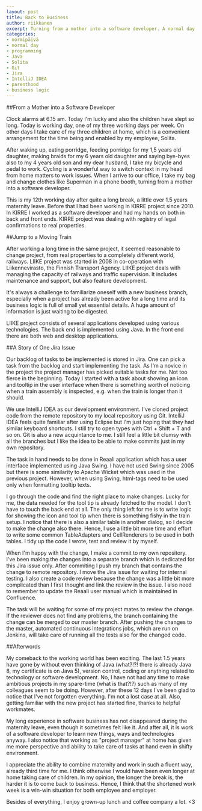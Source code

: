 ```yaml
---
layout: post
title: Back to Business
author: riikkanen
excerpt: Turning from a mother into a software developer. A normal day for me.
categories: 
- normipäivä
- normal day
- programming
- Java
- Solita
- Git
- Jira
- IntelliJ IDEA
- parenthood
- business logic
---
```


##From a Mother into a Software Developer

Clock alarms at 6.15 am. Today I'm lucky and also the children have slept so long. Today is working day, one of my three working days per week. On other days I take care of my three children at home, which is a convenient arrangement for the time being and enabled by my employee, Solita.

After waking up, eating porridge, feeding porridge for my 1,5 years old daughter, making braids for my 6 years old daughter and saying bye-byes also to my 4 years old son and my dear husband, I take my bicycle and pedal to work. Cycling is a wonderful way to switch context in my head from home matters to work issues. When I arrive to our office, I take my bag and change clothes like Superman in a phone booth, turning from a mother into a software developer. 

This is my 12th working day after quite a long break, a little over 1.5 years maternity leave. Before that I had been working in KIRRE project since 2010. In KIRRE I worked as a software developer and had my hands on both in back and front ends. KIRRE project was dealing with registry of legal confirmations to real properties. 

##Jump to a Moving Train

After working a long time in the same project, it seemed reasonable to change project, from real properties to a completely different world, railways. LIIKE project was started in 2008 in co-operation with Liikennevirasto, the Finnish Transport Agency. LIIKE project deals with managing the capacity of railways and traffic supervision. It includes maintenance and support, but also feature development.

It's always a challenge to familiarize oneself with a new business branch, especially when a project has already been active for a long time and its business logic is full of small yet essential details. A huge amount of information is just waiting to be digested.

LIIKE project consists of several applications developed using various technologies. The back end is implemented using Java. In the front end there are both web and desktop applications. 

##A Story of One Jira Issue

Our backlog of tasks to be implemented is stored in Jira. One can pick a task from the backlog and start implementing the task. As I'm a novice in the project the project manager has picked suitable tasks for me. Not too fierce in the beginning. Today I started with a task about showing an icon and tooltip in the user interface when there is something worth of noticing when a train assembly is inspected, e.g. when the train is longer than it should.

We use IntelliJ IDEA as our development environment. I've cloned project code from the remote repository to my local repository using Git. IntelliJ IDEA feels quite familiar after using Eclipse but I'm just hoping that they had similar keyboard shortcuts. I still try to open types with Ctrl + Shift + T and so on. Git is also a new acquintance to me. I still feel a little bit clumsy with all the branches but I like the idea to be able to make commits just in my own repository.

The task in hand needs to be done in Reaali application which has a user interface implemented using Java Swing. I have not used Swing since 2005 but there is some similarity to Apache Wicket which was used in the previous project. However, when using Swing, html-tags need to be used only when formatting tooltip texts. 

I go through the code and find the right place to make changes. Lucky for me, the data needed for the tool tip is already fetched to the model. I don't have to touch the back end at all. The only thing left for me is to write logic for showing the icon and tool tip when there is something fishy in the train setup. I notice that there is also a similar table in another dialog, so I decide to make the change also there. Hence, I use a little bit more time and effort to write some common TableAdapters and CellRenderers to be used in both tables. I tidy up the code I wrote, test and review it by myself. 

When I'm happy with the change, I make a commit to my own repository. I've been making the changes into a separate branch which is dedicated for this Jira issue only. After commiting I push my branch that contains the change to remote repository. I move the Jira issue for waiting for internal testing. I also create a code review because the change was a little bit more complicated than I first thought and link the review in the issue. I also need to remember to update the Reaali user manual which is maintained in Confluence.

The task will be waiting for some of my project mates to review the change. If the reviewer does not find any problems, the branch containing the change can be merged to our master branch. After pushing the changes to the master, automated continuous integrations jobs, which are run on Jenkins, will take care of running all the tests also for the changed code.

##Afterwords

My comeback to the working world has been exciting. The last 1.5 years have gone by without even thinking of Java (what?!?! there is already Java 8, my certificate is on Java 5), version control, coding or anything related to technology or software development. No, I have not had any time to make ambitious projects in my spare-time (what is that?!?) such as many of my colleagues seem to be doing. However, after these 12 days I've been glad to notice that I've not forgotten everything. I'm not a lost case at all. Also, getting familiar with the new project has started fine, thanks to helpful workmates.

My long experience in software business has not disappeared during the maternity leave, even though it sometimes felt like it. And after all, it is work of a software developer to learn new things, ways and technologies anyway. I also notice that working as "project manager" at home has given me more perspective and ability to take care of tasks at hand even in shifty environment. 

I appreciate the ability to combine maternity and work in such a fluent way, already third time for me. I think otherwise I would have been even longer at home taking care of children. In my opinion, the longer the break is, the harder it is to come back to business. Hence, I think that the shortened work week is a win-win situation for both employee and employer. 

Besides of everything, I enjoy grown-up lunch and coffee company a lot. <3

